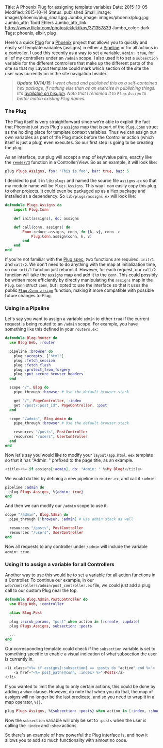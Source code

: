 Title: A Phoenix Plug for assigning template variables
Date: 2015-10-05
Modified: 2015-10-14
Status: published
Small_image: images/phoenix/plug_small.jpg
Jumbo_image: images/phoenix/plug.jpg
Jumbo_attr: Todd Ehlers
Jumbo_attr_link: https://www.flickr.com/photos/eklektikos/371357839
Jumbo_color: dark
Tags: phoenix, elixir, plug

Here's a quick [Plug](http://www.phoenixframework.org/v0.11.0/docs/understanding-plug) for a [Phoenix](http://www.phoenixframework.org/) project that allows you to quickly and easily set template variables (assigns) in either a [Pipeline](http://www.phoenixframework.org/docs/routing) or for all actions in a controller. I used this recently as a way to set a variable, `admin: true`, for all of my controllers under an `/admin` scope.  I also used it to set a `subsection` variable for the different controllers that make up the different parts of the site so that my Layout template could mark which section of the site the user was currently on in the site navigation header.

>***Update 10/14/15**: I went ahead and published this as a self-contained hex package, if nothing else than as an exercise in publishing things.  It's [available on hex.pm](https://hex.pm/packages/plug_assign/1.0.0).  Note that I renamed it to `Plug.Assign` to better match existing Plug names.*

### The Plug

The Plug itself is very straightforward since we're able to exploit the fact that Phoenix just uses Plug's [`assigns`](http://hexdocs.pm/plug/Plug.Conn.html#t:assigns/0) map that is part of the [`Plug.Conn`](http://hexdocs.pm/plug/Plug.Conn.html) struct as the holding place for template context variables.  Thus we can assign our own variables as part of the Plug stack before the Controller action (which itself is just a plug) even executes.  So our first step is going to be creating the plug.

As an interface, our plug will accept a map of key/value pairs, exactly like the [`render/3`](http://hexdocs.pm/phoenix/Phoenix.Controller.html#render/3) function in a Controller/View.  So as an example, it will look like:

```elixir
plug Plugs.Assigns, foo: "This is foo", bar: true, baz: 5
```

I decided to put it in `lib/plugs` and named the source file `assigns.ex` so that my module name will be `Plugs.Assigns`.  This way I can easily copy this plug to other projects.  It could even be packaged up as a Hex package and installed as a dependency.  So `lib/plugs/assigns.ex` will look like:

```elixir
defmodule Plugs.Assigns do
	import Plug.Conn

	def init(assigns), do: assigns

	def call(conn, assigns) do
		Enum.reduce assigns, conn, fn {k, v}, conn ->
			Plug.Conn.assign(conn, k, v)
		end
	end
end
```

If you're not familiar with the [Plug spec](http://hexdocs.pm/plug/Plug.html), two functions are required, `init/1` and `call/2`.  We don't need to do anything with the map at initialization time, so our `init/1` function just returns it.  However, for each request, our `call/2` function will take the `assigns` map and add it to the `conn`.  This could possibly be written more efficiently by directly manipulating the `assigns` map in the `Plug.Conn` struct `conn`, but I opted to use the interface so that it uses the public [`Plug.Conn.assign`](http://hexdocs.pm/plug/Plug.Conn.html#assign/3) function, making it more compatible with possible future changes to Plug.

### Using in a Pipeline

Let's say you want to assign a variable `admin` to either `true` if the current request is being routed to an `/admin` scope.  For example, you have something like this defined in your `routers.ex`:

```elixir
defmodule Blog.Router do
  use Blog.Web, :router

  pipeline :browser do
    plug :accepts, ["html"]
    plug :fetch_session
    plug :fetch_flash
    plug :protect_from_forgery
    plug :put_secure_browser_headers
  end

  scope "/", Blog do
    pipe_through :browser # Use the default browser stack

    get "/", PageController, :index
    get "/post/:post_id", PageController, :post
  end

  scope "/admin", Blog.Admin do
    pipe_through :browser # Use the default browser stack

    resources "/posts", PostController
    resources "/users", UserController
  end
end
```

Now let's say you would like to modify your `layout/app.html.eex` template so that it has "Admin: " prefixed to the page title, as an example.

```eex
<title><%= if assigns[:admin], do: "Admin: " %>My Blog!</title>
```

We would do this by defining a new pipeline in `router.ex`, and call it `:admin`:

```elixir
pipeline :admin do
  plug Plugs.Assigns, %{admin: true}
end
```

And then we can modify our `/admin` scope to use it.

```elixir
scope "/admin", Blog.Admin do
  pipe_through [:browser, :admin] # Use admin stack as well

  resources "/posts", PostController
  resources "/users", UserController
end
```

Now all requests to any controller under `/admin` will include the variable `admin: true`.

### Using it to assign a variable for all Controllers

Another way to use this would be to set a variable for all action functions in a Controller.  To continue our example, in our `web/controllers/admin/post_controller.ex` file, we could just add a plug call to our custom Plug near the top.

```elixir
defmodule Blog.Admin.PostController do
  use Blog.Web, :controller

  alias Blog.Post

  plug :scrub_params, "post" when action in [:create, :update]
  plug Plugs.Assigns, subsection: :posts

  ...
end
```

Our corresponding template could check if the `subsection` variable is set to something specific to enable a visual indication of what subsection the user is currently in.

```eex
<li class="<%= if assigns[:subsection] == :posts do "active" end %>">
    <a href="<%= post_path(@conn, :index) %>">Posts</a>
</li>
```

If you wanted to limit the plug to only certain actions, this could be done by adding a `when` clause.  However, do note that when you do that, the map of assigns will no longer be the last predicate, and so you need to wrap it in a map operator, `%{}`.

```elixir
plug Plugs.Assigns, %{subsection: :posts} when action in [:index, :show]
```

Now the `subsection` variable will only be set to `:posts` when the user is calling the `:index` and `:show` actions.

So there's an example of how powerful the Plug interface is, and how it allows you to add so much functionality with almost no code.
